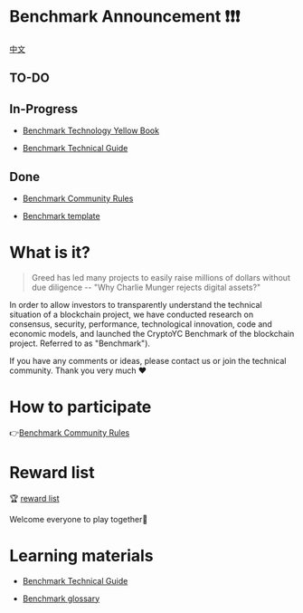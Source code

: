 # Benchmark Announcement :exclamation::exclamation::exclamation:
[中文](README_CN.md)
## TO-DO

## In-Progress

- [Benchmark Technology Yellow Book](result/Benchmark_yellowpaper/README.md)

- [Benchmark Technical Guide](study/Benchmark_tech_study_zh-cn.md)

## Done

- [Benchmark Community Rules](rule/Benchmark_rule/Benchmark_rule.md)

- [Benchmark template](rule/Benchmark_template/Benchmark_template.md)

# What is it?

> Greed has led many projects to easily raise millions of dollars without due diligence -- "Why Charlie Munger rejects digital assets?" 

In order to allow investors to transparently understand the technical situation of a blockchain project, we have conducted research on consensus, security, performance, technological innovation, code and economic models, and launched the CryptoYC Benchmark of the blockchain project. Referred to as "Benchmark").

If you have any comments or ideas, please contact us or join the technical community. Thank you very much :heart:

# How to participate

:point_right:[Benchmark Community Rules](rule/Benchmark_rule/Benchmark_rule.md)


# Reward list

:trophy: [reward list](rule/Benchmark_reward_list/Benchmark_reward_list.md)

Welcome everyone to play together:dancers:  

# Learning materials

- [Benchmark Technical Guide](study/Benchmark_tech_study_zh-cn.md)

- [Benchmark glossary](result/Glossary/Glossary.md)
